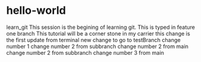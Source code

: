 # hello-world

learn_git
This session is the begining of learning git.
This is typed in feature one branch
This tutorial will be a corner stone in my carrier
this change is the first update from terminal
new change to go to testBranch
change number 1
change number 2 from subbranch
change number 2 from main
change number 2 from subbranch
change number 3 from main
